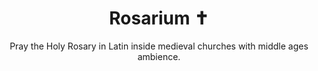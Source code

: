 <h1 align="center">Rosarium ✝️</h1>
<p align="center">Pray the Holy Rosary in Latin inside medieval churches with middle ages ambience.</p>
